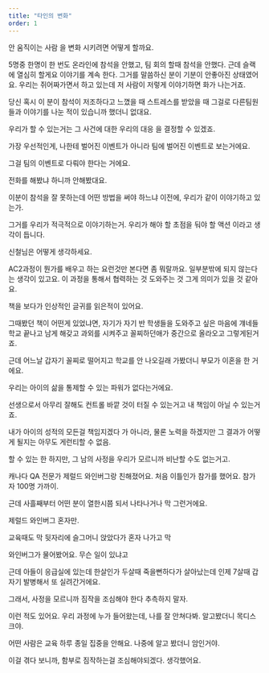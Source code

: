 ```yaml
---
title: "타인의 변화"
order: 1
---
```


안 움직이는 사람 을 변화 시키려면 어떻게 할까요.

5명중 한명이 한 번도 온라인에 참석을 안했고, 팀 회의 할때 참석을 안했다. 근데 슬랙에 열심히 할게요 이야기를 계속 한다. 그거를 말씀하신 분이 기분이 안좋아진 상태였어요. 우리는 쥐어짜가면서 하고 있는데 저 사람이 저렇게 이야기하면 화가 나는거죠.

당신 혹시 이 분이 참석이 저조하다고 느꼈을 때 스트레스를 받았을 때 그걸로 다른팀원들과 이야기를 나눈 적이 있습니까 했더니 없대요.

우리가 할 수 있는거는 그 사건에 대한 우리의 대응 을 결정할 수 있겠죠.

가장 우선적인게, 나한테 벌어진 이벤트가 아니라 팀에 벌어진 이벤트로 보는거에요.

그걸 팀의 이벤트로 다뤄야 한다는 거에요.

전화를 해봤냐 하니까 안해봤대요.

이분이 참석을 잘 못하는데 어떤 방법을 써야 하느냐 이전에, 우리가 같이 이야기하고 있는가.

그거를 우리가 적극적으로 이야기하는거. 우리가 해야 할 초점을 둬야 할 액션 이라고 생각이 듭니다.

신철님은 어떻게 생각하세요.

AC2과정이 뭔가를 배우고 하는 요런것만 본다면 좀 뭐랄까요. 일부분밖에 되지 않는다는 생각이 있고요. 이 과정을 통해서 협력하는 것 도와주는 것 그게 의미가 있을 것 같아요.

책을 보다가 인상적인 글귀를 읽은적이 있어요.

그때봤던 책이 어떤게 있었냐면, 자기가 자기 반 학생들을 도와주고 싶은 마음에 걔네들 학교 끝나고 남게 해갖고 과외를 시켜주고 꼴찌하던애가 중간으로 올라오고 그렇게된거죠.

근데 어느날 갑자기 꼴찌로 떨어지고 학교를 안 나오길래 가봤더니 부모가 이혼을 한 거에요.

우리는 아이의 삶을 통제할 수 있는 파워가 없다는거에요.

선생으로서 아무리 잘해도 컨트롤 바깥 것이 터질 수 있는거고 내 책임이 아닐 수 있는거죠.

내가 아이의 성적의 모든걸 책임지겠다 가 아니라, 물론 노력을 하겠지만 그 결과가 어떻게 될지는 아무도 게런티할 수 없음.

할 수 있는 한 하지만, 그 남의 사정을 우리가 모르니까 비난할 수도 없는거고.

캐나다 QA 전문가 제럴드 와인버그랑 친해졌어요. 처음 이틀인가 참가를 했어요. 참가자 100명 가까이.

근데 사흘째부터 어떤 분이 열한시쯤 되서 나타나거나 막 그런거에요.

제럴드 와인버그 혼자만.

교육때도 막 뒷자리에 슬그머니 앉았다가 혼자 나가고 막

와인버그가 물어봤어요. 무슨 일이 있냐고

근데 아들이 응급실에 있는데 한살인가 두살때 죽을뻔하다가 살아났는데 인제 7살때 갑자기 발병해서 또 실려간거에요.

그래서, 사정을 모르니까 짐작을 조심해야 한다 추측하지 말자.

이런 적도 있어요. 우리 과정에 누가 들어왔는데, 나를 잘 안쳐다봐. 알고봤더니 목디스크야.

어떤 사람은 교육 하루 종일 집중을 안해요. 나중에 알고 봤더니 암인거야.

이걸 겪다 보니까, 함부로 짐작하는걸 조심해야되겠다. 생각했어요.
